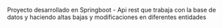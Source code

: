 Proyecto desarrollado en Springboot - Api rest que trabaja con la base de datos y haciendo altas bajas y modificaciones en diferentes entidades
